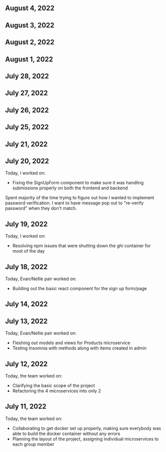 ## August 4, 2022

## August 3, 2022

## August 2, 2022

## August 1, 2022

## July 28, 2022

## July 27, 2022

## July 26, 2022

## July 25, 2022

## July 21, 2022

## July 20, 2022

Today, I worked on:

* Fixing the SignUpForm component to make sure it was handling submissions properly on both the frontend and backend 

Spent majority of the time trying to figure out how I wanted to implement password verification. I want to have message pop out to "re-verify password" when they don't match.

## July 19, 2022

Today, I worked on:

* Resolving npm issues that were shutting down the ghi container for most of the day

## July 18, 2022

Today, Evan/Nellie pair worked on:

* Building out the basic react component for the sign up form/page

## July 14, 2022

## July 13, 2022

Today, Evan/Nellie pair worked on:

* Fleshing out models and views for Products microservice
* Testing Insomnia with methods along with items created in admin

## July 12, 2022

Today, the team worked on:

* Clarifying the basic scope of the project
* Refactoring the 4 microservices into only 2

## July 11, 2022

Today, the team worked on:

* Collaborating to get docker set up properly, making sure everybody was able to build the docker container without any errors
* Planning the layout of the project, assigning individual microservices to each group member